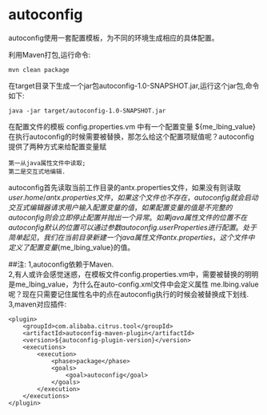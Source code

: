 # autoconfig
autoconfig使用一套配置模板，为不同的环境生成相应的具体配置。

利用Maven打包,运行命令:
```
mvn clean package
```
在target目录下生成一个jar包autoconfig-1.0-SNAPSHOT.jar,运行这个jar包,命令如下:
```
java -jar target/autoconfig-1.0-SNAPSHOT.jar
```

在配置文件的模板 config.properties.vm 中有一个配置变量 ${me_lbing_value} 在执行autoconfig的时候需要被替换，那怎么给这个配置项赋值呢？autoconfig提供了两种方式来给配置变量赋
```
第一从java属性文件中读取;
第二是交互式地编辑.
```
autoconfig首先读取当前工作目录的antx.properties文件，如果没有则读取${user.home}/antx.properties文件，如果这个文件也不存在，autoconfig就会启动交互式编辑器请求用户输入配置变量的值，如果配置变量的值是不完整的autoconfig则会立即停止配置并抛出一个异常。如果java属性文件的位置不在autoconfig默认的位置可以通过参数autoconfig.userProperties进行配置。处于简单起见，我们在当前目录新建一个java属性文件antx.properties，这个文件中定义了配置变量${me_lbing_value}的值。

##注: 
1,autoconfig依赖于Maven.<br/>
2,有人或许会感觉迷惑，在模板文件config.properties.vm中，需要被替换的明明是me_lbing_value，为什么在auto-config.xml文件中会定义属性 me.lbing.value 呢？现在只需要记住属性名中的点在autoconfig执行的时候会被替换成下划线.<br/>
3,maven对应插件:
```
<plugin>
    <groupId>com.alibaba.citrus.tool</groupId>
    <artifactId>autoconfig-maven-plugin</artifactId>
    <version>${autoconfig-plugin-version}</version>
    <executions>
        <execution>
            <phase>package</phase>
            <goals>
                <goal>autoconfig</goal>
            </goals>
        </execution>
    </executions>
</plugin>
```
